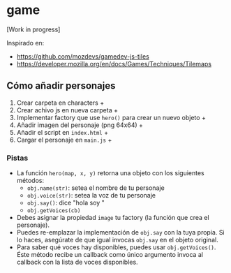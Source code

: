 # game

[Work in progress]

Inspirado en:

* https://github.com/mozdevs/gamedev-js-tiles
* https://developer.mozilla.org/en/docs/Games/Techniques/Tilemaps

## Cómo añadir personajes

1. Crear carpeta en characters +
2. Crear achivo js en nueva carpeta +
3. Implementar factory que use `hero()` para crear un nuevo objeto +
4. Añadir imagen del personaje (png 64x64) +
5. Añadir el script en `index.html` +
6. Cargar el personaje en `main.js` +

### Pistas

* La función `hero(map, x, y)` retorna una objeto con los siguientes métodos:
  * `obj.name(str)`: setea el nombre de tu personaje
  * `obj.voice(str)`: setea la voz de tu personaje
  * `obj.say()`: dice "hola soy <name>"
  * `obj.getVoices(cb)`
* Debes asignar la propiedad `image` tu factory (la función que crea el personaje).
* Puedes re-emplazar la implementación de `obj.say` con la tuya propia. Si lo
  haces, asegúrate de que igual invocas `obj.say` en el objeto original.
* Para saber qué voces hay disponibles, puedes usar `obj.getVoices()`. Éste
  método recibe un callback como único argumento  invoca al callback con la
  lista de voces disponibles.
